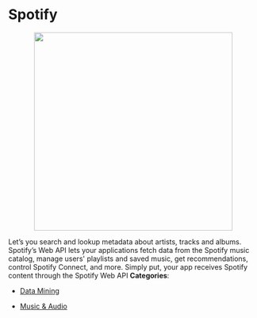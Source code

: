 # Spotify

<p align="center">
    <img width="400" src="https://raw.githubusercontent.com/awesome-apis/awesome-apis/apis/spotify/logo_256x256.png" />
</p>


Let’s you search and lookup metadata about artists, tracks and albums.  Spotify’s Web API lets your applications fetch data from the Spotify music catalog, manage users' playlists and saved music, get recommendations, control Spotify Connect, and more. Simply put, your app receives Spotify content through the Spotify Web API
**Categories**:

- [Data Mining](https://github/awesome-apis/awesome-apis#data-mining)

- [Music & Audio](https://github/awesome-apis/awesome-apis#music-and-audio)



